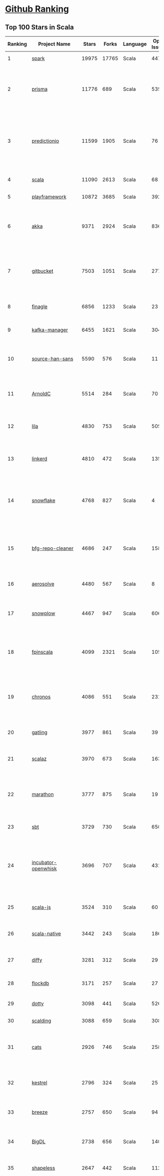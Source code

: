 [Github Ranking](../README.md)
==========

## Top 100 Stars in Scala

| Ranking | Project Name | Stars | Forks | Language | Open Issues | Description | Last Commit |
| ------- | ------------ | ----- | ----- | -------- | ----------- | ----------- | ----------- |
| 1 | [spark](https://github.com/apache/spark) | 19975 | 17765 | Scala | 447 | Apache Spark | 2018-12-23T03:54:38Z |
| 2 | [prisma](https://github.com/prisma/prisma) | 11776 | 689 | Scala | 535 | ⚡️ Prisma enables seamless type-safe database access & declarative data modeling | 2018-12-22T12:23:14Z |
| 3 | [predictionio](https://github.com/apache/predictionio) | 11599 | 1905 | Scala | 76 | PredictionIO, a machine learning server for developers and ML engineers. Built on Apache Spark, HBase and Spray. | 2018-12-21T14:05:49Z |
| 4 | [scala](https://github.com/scala/scala) | 11090 | 2613 | Scala | 68 | The Scala programming language | 2018-12-23T01:31:59Z |
| 5 | [playframework](https://github.com/playframework/playframework) | 10872 | 3685 | Scala | 392 | Play Framework | 2018-12-22T10:26:58Z |
| 6 | [akka](https://github.com/akka/akka) | 9371 | 2924 | Scala | 836 | Build highly concurrent, distributed, and resilient message-driven applications on the JVM | 2018-12-22T11:39:13Z |
| 7 | [gitbucket](https://github.com/gitbucket/gitbucket) | 7503 | 1051 | Scala | 277 | A Git platform powered by Scala with easy installation, high extensibility & GitHub API compatibility | 2018-12-22T00:11:22Z |
| 8 | [finagle](https://github.com/twitter/finagle) | 6856 | 1233 | Scala | 23 | A fault tolerant, protocol-agnostic RPC system | 2018-12-21T22:21:55Z |
| 9 | [kafka-manager](https://github.com/yahoo/kafka-manager) | 6455 | 1621 | Scala | 304 | A tool for managing Apache Kafka. | 2018-12-22T19:40:45Z |
| 10 | [source-han-sans](https://github.com/adobe-fonts/source-han-sans) | 5590 | 576 | Scala | 11 | Source Han Sans \| 思源黑体 \| 思源黑體 \| 思源黑體 香港 \| 源ノ角ゴシック \| 본고딕 | 2018-11-19T18:25:19Z |
| 11 | [ArnoldC](https://github.com/lhartikk/ArnoldC) | 5514 | 284 | Scala | 70 | Arnold Schwarzenegger based programming language | 2018-12-08T22:04:04Z |
| 12 | [lila](https://github.com/ornicar/lila) | 4830 | 753 | Scala | 505 | ♞ lichess.org: the forever free, adless and open source chess server ♞ | 2018-12-23T02:30:55Z |
| 13 | [linkerd](https://github.com/linkerd/linkerd) | 4810 | 472 | Scala | 135 | A service mesh for Kubernetes and beyond. Main repo for Linkerd 1.x. | 2018-12-21T21:21:35Z |
| 14 | [snowflake](https://github.com/twitter-archive/snowflake) | 4768 | 827 | Scala | 4 | Snowflake is a network service for generating unique ID numbers at high scale with some simple guarantees. | 2018-09-21T00:30:00Z |
| 15 | [bfg-repo-cleaner](https://github.com/rtyley/bfg-repo-cleaner) | 4686 | 247 | Scala | 158 | Removes large or troublesome blobs like git-filter-branch does, but faster. And written in Scala | 2018-08-20T23:57:53Z |
| 16 | [aerosolve](https://github.com/airbnb/aerosolve) | 4480 | 567 | Scala | 8 | A machine learning package built for humans. | 2018-12-03T23:12:18Z |
| 17 | [snowplow](https://github.com/snowplow/snowplow) | 4467 | 947 | Scala | 606 | Cloud-native web, mobile and event analytics, running on AWS and GCP | 2018-12-17T08:53:50Z |
| 18 | [fpinscala](https://github.com/fpinscala/fpinscala) | 4099 | 2321 | Scala | 105 | Code, exercises, answers, and hints to go along with the book "Functional Programming in Scala" | 2018-11-29T08:19:57Z |
| 19 | [chronos](https://github.com/mesos/chronos) | 4086 | 551 | Scala | 231 | Fault tolerant job scheduler for Mesos which handles dependencies and ISO8601 based schedules | 2018-09-29T20:34:37Z |
| 20 | [gatling](https://github.com/gatling/gatling) | 3977 | 861 | Scala | 39 | Async Scala-Akka-Netty based Load Test Tool | 2018-12-19T18:37:30Z |
| 21 | [scalaz](https://github.com/scalaz/scalaz) | 3970 | 673 | Scala | 163 | Principled Functional Programming in Scala | 2018-12-22T06:38:09Z |
| 22 | [marathon](https://github.com/mesosphere/marathon) | 3777 | 875 | Scala | 19 | Deploy and manage containers (including Docker) on top of Apache Mesos at scale. | 2018-12-21T23:41:17Z |
| 23 | [sbt](https://github.com/sbt/sbt) | 3729 | 730 | Scala | 650 | sbt, the interactive build tool | 2018-12-22T19:30:00Z |
| 24 | [incubator-openwhisk](https://github.com/apache/incubator-openwhisk) | 3696 | 707 | Scala | 431 | Apache OpenWhisk is a serverless event-based programming service and an Apache Incubator project. | 2018-12-22T17:10:31Z |
| 25 | [scala-js](https://github.com/scala-js/scala-js) | 3524 | 310 | Scala | 60 | Scala.js, the Scala to JavaScript compiler | 2018-12-19T16:10:54Z |
| 26 | [scala-native](https://github.com/scala-native/scala-native) | 3442 | 243 | Scala | 186 | Your favorite language gets closer to bare metal. | 2018-12-19T21:23:12Z |
| 27 | [diffy](https://github.com/twitter/diffy) | 3281 | 312 | Scala | 29 | Find potential bugs in your services with Diffy | 2018-11-27T10:34:40Z |
| 28 | [flockdb](https://github.com/twitter-archive/flockdb) | 3171 | 257 | Scala | 27 | A distributed, fault-tolerant graph database | 2017-03-16T23:11:18Z |
| 29 | [dotty](https://github.com/lampepfl/dotty) | 3098 | 441 | Scala | 526 | Research compiler that will become Scala 3 | 2018-12-22T20:28:14Z |
| 30 | [scalding](https://github.com/twitter/scalding) | 3088 | 659 | Scala | 308 | A Scala API for Cascading | 2018-12-19T21:22:55Z |
| 31 | [cats](https://github.com/typelevel/cats) | 2926 | 746 | Scala | 258 | Lightweight, modular, and extensible library for functional programming. | 2018-12-22T17:55:42Z |
| 32 | [kestrel](https://github.com/twitter-archive/kestrel) | 2796 | 324 | Scala | 25 | simple, distributed message queue system (inactive) | 2016-01-22T07:54:28Z |
| 33 | [breeze](https://github.com/scalanlp/breeze) | 2757 | 650 | Scala | 94 | Breeze is a numerical processing library for Scala. | 2018-12-14T17:29:59Z |
| 34 | [BigDL](https://github.com/intel-analytics/BigDL) | 2738 | 656 | Scala | 140 | BigDL: Distributed Deep Learning Library for Apache Spark | 2018-12-21T08:12:03Z |
| 35 | [shapeless](https://github.com/milessabin/shapeless) | 2647 | 442 | Scala | 112 | Generic programming for Scala | 2018-11-28T08:14:20Z |
| 36 | [spray](https://github.com/spray/spray) | 2571 | 605 | Scala | 84 | A suite of scala libraries for building and consuming RESTful web services on top of Akka: lightweight, asynchronous, non-blocking, actor-based, testable | 2017-02-21T11:03:37Z |
| 37 | [scalatra](https://github.com/scalatra/scalatra) | 2354 | 338 | Scala | 99 | Tiny Scala high-performance, async web framework, inspired by Sinatra | 2018-11-27T06:09:57Z |
| 38 | [spark-jobserver](https://github.com/spark-jobserver/spark-jobserver) | 2214 | 897 | Scala | 226 | REST job server for Apache Spark | 2018-12-21T22:45:14Z |
| 39 | [util](https://github.com/twitter/util) | 2204 | 484 | Scala | 6 | Wonderful reusable code from Twitter | 2018-12-20T23:24:44Z |
| 40 | [atlas](https://github.com/Netflix/atlas) | 2184 | 185 | Scala | 31 | In-memory dimensional time series database. | 2018-12-22T04:39:48Z |
| 41 | [gizzard](https://github.com/twitter-archive/gizzard) | 2179 | 207 | Scala | 11 | A flexible sharding framework for creating eventually-consistent distributed datastores | 2017-03-16T23:21:54Z |
| 42 | [s3_website](https://github.com/laurilehmijoki/s3_website) | 2171 | 163 | Scala | 66 | Manage an S3 website: sync, deliver via CloudFront, benefit from advanced S3 website features. | 2018-11-11T20:53:54Z |
| 43 | [wire-android](https://github.com/wireapp/wire-android) | 2169 | 418 | Scala | 396 | :phone: Wire for Android | 2018-12-21T15:03:58Z |
| 44 | [slick](https://github.com/slick/slick) | 2147 | 516 | Scala | 426 | Scala Language Integrated Connection Kit | 2018-12-08T14:07:18Z |
| 45 | [scaloid](https://github.com/pocorall/scaloid) | 2110 | 170 | Scala | 18 | Scaloid makes your Android code easy to understand and maintain. | 2018-08-07T08:10:53Z |
| 46 | [CoolplaySpark](https://github.com/lw-lin/CoolplaySpark) | 2084 | 929 | Scala | 29 | 酷玩 Spark: Spark 源代码解析、Spark 类库等 | 2018-10-09T05:07:07Z |
| 47 | [lagom](https://github.com/lagom/lagom) | 2058 | 473 | Scala | 342 | Reactive Microservices for the JVM | 2018-12-21T08:55:24Z |
| 48 | [summingbird](https://github.com/twitter/summingbird) | 1998 | 264 | Scala | 161 | Streaming MapReduce with Scalding and Storm | 2018-12-12T23:19:39Z |
| 49 | [textteaser](https://github.com/MojoJolo/textteaser) | 1940 | 260 | Scala | 5 | TextTeaser is an automatic summarization algorithm. | 2018-02-07T06:42:57Z |
| 50 | [Ammonite](https://github.com/lihaoyi/Ammonite) | 1865 | 282 | Scala | 74 | Scala Scripting | 2018-12-21T16:33:26Z |
| 51 | [finatra](https://github.com/twitter/finatra) | 1841 | 338 | Scala | 13 | Fast, testable, Scala services built on TwitterServer and Finagle | 2018-12-22T01:21:48Z |
| 52 | [algebird](https://github.com/twitter/algebird) | 1790 | 276 | Scala | 85 | Abstract Algebra for Scala | 2018-11-10T01:35:14Z |
| 53 | [scala-exercises](https://github.com/scala-exercises/scala-exercises) | 1711 | 412 | Scala | 38 | The easy way to learn Scala. | 2018-06-13T13:03:14Z |
| 54 | [KafkaOffsetMonitor](https://github.com/quantifind/KafkaOffsetMonitor) | 1589 | 646 | Scala | 67 | A little app to monitor the progress of kafka consumers and their lag wrt the queue. | 2018-05-01T16:04:58Z |
| 55 | [circe](https://github.com/circe/circe) | 1556 | 328 | Scala | 113 | Yet another JSON library for Scala | 2018-12-21T13:08:35Z |
| 56 | [spark-cassandra-connector](https://github.com/datastax/spark-cassandra-connector) | 1535 | 737 | Scala | 21 | DataStax Spark Cassandra Connector | 2018-12-14T20:40:59Z |
| 57 | [goose](https://github.com/GravityLabs/goose) | 1508 | 348 | Scala | 63 | Html Content / Article Extractor in Scala - open sourced from Gravity Labs  | 2017-04-18T08:29:34Z |
| 58 | [spark](https://github.com/mesos/spark) | 1450 | 385 | Scala | 15 | Lightning-fast cluster computing in Java, Scala and Python. | 2014-04-08T20:31:01Z |
| 59 | [scalacheck](https://github.com/rickynils/scalacheck) | 1447 | 316 | Scala | 68 | Property-based testing for Scala | 2018-12-07T23:13:46Z |
| 60 | [giter8](https://github.com/foundweekends/giter8) | 1426 | 193 | Scala | 62 | a command line tool to apply templates defined on GitHub  | 2018-12-14T07:02:13Z |
| 61 | [spire](https://github.com/non/spire) | 1422 | 196 | Scala | 158 | Powerful new number types and numeric abstractions for Scala. | 2018-12-15T15:17:17Z |
| 62 | [monix](https://github.com/monix/monix) | 1389 | 157 | Scala | 19 | Asynchronous, Reactive Programming for Scala and Scala.js. | 2018-12-19T11:59:26Z |
| 63 | [http4s](https://github.com/http4s/http4s) | 1379 | 396 | Scala | 166 | A minimal, idiomatic Scala interface for HTTP | 2018-12-22T19:29:00Z |
| 64 | [sangria](https://github.com/sangria-graphql/sangria) | 1374 | 116 | Scala | 42 | Scala GraphQL implementation | 2018-12-01T17:42:55Z |
| 65 | [coursier](https://github.com/coursier/coursier) | 1363 | 153 | Scala | 126 | Pure Scala Artifact Fetching | 2018-12-21T15:47:46Z |
| 66 | [scio](https://github.com/spotify/scio) | 1347 | 220 | Scala | 45 | A Scala API for Apache Beam and Google Cloud Dataflow. | 2018-12-22T19:19:27Z |
| 67 | [postgresql-async](https://github.com/mauricio/postgresql-async) | 1340 | 200 | Scala | 68 | Async, Netty based, database drivers for PostgreSQL and MySQL written in Scala | 2018-08-21T17:52:26Z |
| 68 | [quill](https://github.com/getquill/quill) | 1338 | 195 | Scala | 129 | Compile-time Language Integrated Queries for Scala | 2018-12-23T03:54:10Z |
| 69 | [ensime-server](https://github.com/ensime/ensime-server) | 1336 | 301 | Scala | 9 | ENSIME JVM Process | 2018-10-28T09:14:32Z |
| 70 | [Binding.scala](https://github.com/ThoughtWorksInc/Binding.scala) | 1333 | 98 | Scala | 28 | Reactive data-binding for Scala | 2018-12-17T08:09:42Z |
| 71 | [iago](https://github.com/twitter/iago) | 1329 | 149 | Scala | 6 | A load generator, built for engineers | 2016-08-01T06:40:07Z |
| 72 | [doobie](https://github.com/tpolecat/doobie) | 1321 | 192 | Scala | 92 | Functional JDBC layer for Scala. | 2018-12-10T18:49:48Z |
| 73 | [lcamera](https://github.com/PkmX/lcamera) | 1316 | 223 | Scala | 102 | A camera app using the new camera2 API in Android Lollipop | 2016-06-01T11:13:47Z |
| 74 | [grid](https://github.com/guardian/grid) | 1305 | 98 | Scala | 62 | The Guardian’s new image management system | 2018-12-21T15:30:56Z |
| 75 | [finch](https://github.com/finagle/finch) | 1297 | 196 | Scala | 43 | Scala combinator library for building Finagle HTTP services | 2018-12-22T21:28:13Z |
| 76 | [fs2](https://github.com/functional-streams-for-scala/fs2) | 1284 | 329 | Scala | 37 | Compositional, streaming I/O library for Scala | 2018-12-21T01:46:32Z |
| 77 | [elastic4s](https://github.com/sksamuel/elastic4s) | 1280 | 509 | Scala | 66 | Elasticsearch Scala Client - Non Blocking, Type Safe, Reactive HTTP Client | 2018-12-21T22:28:32Z |
| 78 | [securesocial](https://github.com/jaliss/securesocial) | 1213 | 552 | Scala | 69 | A module that provides OAuth, OAuth2 and OpenID authentication for Play Framework applications | 2018-07-24T22:18:28Z |
| 79 | [squbs](https://github.com/paypal/squbs) | 1204 | 209 | Scala | 67 | Akka Streams & Akka HTTP for Large-Scale Production Deployments | 2018-12-21T17:55:40Z |
| 80 | [mmlspark](https://github.com/Azure/mmlspark) | 1201 | 270 | Scala | 50 | Microsoft Machine Learning for Apache Spark | 2018-12-18T21:46:59Z |
| 81 | [TransmogrifAI](https://github.com/salesforce/TransmogrifAI) | 1201 | 195 | Scala | 24 | TransmogrifAI (pronounced trăns-mŏgˈrə-fī) is an AutoML library for building modular, reusable, strongly typed machine learning workflows on Spark with minimal hand tuning | 2018-12-19T07:38:10Z |
| 82 | [better-files](https://github.com/pathikrit/better-files) | 1184 | 116 | Scala | 35 | Simple, safe and intuitive Scala I/O | 2018-12-12T19:26:30Z |
| 83 | [rsc](https://github.com/twitter/rsc) | 1179 | 33 | Scala | 54 | Experimental Scala compiler focused on compilation speed | 2018-11-30T01:05:52Z |
| 84 | [framework](https://github.com/lift/framework) | 1179 | 266 | Scala | 143 | Lift Framework | 2018-11-20T01:40:44Z |
| 85 | [aas](https://github.com/sryza/aas) | 1164 | 905 | Scala | 2 | Code to accompany Advanced Analytics with Spark from O'Reilly Media | 2018-12-11T05:07:23Z |
| 86 | [scalajs-react](https://github.com/japgolly/scalajs-react) | 1157 | 188 | Scala | 12 | Facebook's React on Scala.JS | 2018-12-23T02:40:27Z |
| 87 | [scalacaster](https://github.com/vkostyukov/scalacaster) | 1156 | 288 | Scala | 6 | Purely Functional Algorithms and Data Structures in Scala | 2018-11-27T18:46:06Z |
| 88 | [json4s](https://github.com/json4s/json4s) | 1149 | 276 | Scala | 181 | A single AST to be used by other scala json libraries | 2018-12-18T15:37:13Z |
| 89 | [Kamon](https://github.com/kamon-io/Kamon) | 1147 | 226 | Scala | 123 | Distributed Tracing, Metrics and Context Propagation for application running on the JVM | 2018-12-18T10:07:19Z |
| 90 | [sbt-native-packager](https://github.com/sbt/sbt-native-packager) | 1142 | 361 | Scala | 93 | sbt Native Packager | 2018-12-12T16:49:25Z |
| 91 | [killrweather](https://github.com/killrweather/killrweather) | 1126 | 401 | Scala | 23 | KillrWeather is a reference application (work in progress) showing how to easily integrate streaming and batch data processing with Apache Spark Streaming, Apache Cassandra, Apache Kafka and Akka for fast, streaming computations on time series data in asynchronous event-driven environments.  | 2017-01-05T09:43:35Z |
| 92 | [colossus](https://github.com/tumblr/colossus) | 1108 | 96 | Scala | 5 | I/O and Microservice library for Scala | 2018-12-21T21:29:55Z |
| 93 | [alpakka-kafka](https://github.com/akka/alpakka-kafka) | 1107 | 315 | Scala | 53 | Alpakka Kafka connector - Alpakka is a Reactive Enterprise Integration library for Java and Scala, based on Reactive Streams and Akka. | 2018-12-20T14:35:19Z |
| 94 | [sbt-idea](https://github.com/mpeltonen/sbt-idea) | 1103 | 160 | Scala | 97 | A simple-build-tool (sbt) plugin/processor for creating IntelliJ IDEA project files | 2017-12-27T14:58:03Z |
| 95 | [graphcool-framework](https://github.com/prisma/graphcool-framework) | 1098 | 76 | Scala | 518 | A simple-build-tool (sbt) plugin/processor for creating IntelliJ IDEA project files | 2018-11-25T16:09:41Z |
| 96 | [C1000K-Servers](https://github.com/smallnest/C1000K-Servers) | 1074 | 269 | Scala | 0 | :zap: High performance websocket servers implemented by Spray-can, Netty, undertow, jetty, Vert.x, Grizzly, node.js and Go. It supports 1,200,000 active websocket connections | 2016-08-16T06:53:18Z |
| 97 | [mill](https://github.com/lihaoyi/mill) | 1074 | 118 | Scala | 54 | Your shiny new Java/Scala build tool! | 2018-12-21T19:54:54Z |
| 98 | [FiloDB](https://github.com/filodb/FiloDB) | 1061 | 191 | Scala | 26 | Prometheus-compatible distributed time series database | 2018-12-22T02:16:44Z |
| 99 | [Monocle](https://github.com/julien-truffaut/Monocle) | 1027 | 142 | Scala | 30 | Optics library for Scala | 2018-12-10T14:08:33Z |
| 100 | [sbt-dependency-graph](https://github.com/jrudolph/sbt-dependency-graph) | 1027 | 90 | Scala | 41 | sbt plugin to create a dependency graph for your project | 2018-12-18T08:41:50Z |

